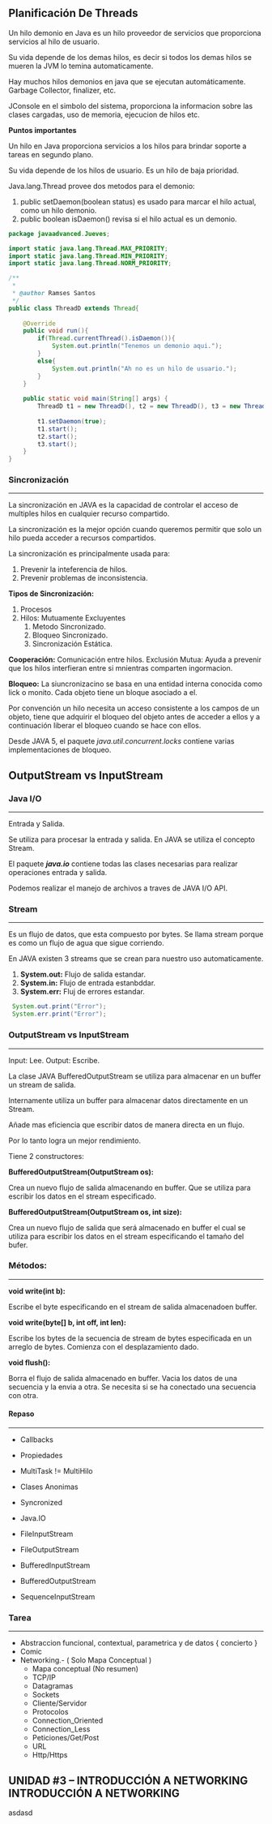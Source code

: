 ## **Planificación De Threads**

Un hilo demonio en Java es un hilo proveedor de servicios que proporciona servicios al hilo de usuario.

Su vida depende de los demas hilos, es decir si todos los demas hilos se mueren la JVM lo temina automaticamente.

Hay muchos hilos demonios en java que se ejecutan automáticamente. Garbage Collector, finalizer, etc.

JConsole en el simbolo del sistema, proporciona la informacion sobre las clases cargadas, uso de memoria, ejecucion de hilos etc.

**Puntos importantes**

Un hilo en Java proporciona servicios a los hilos para brindar soporte a tareas en segundo plano.

Su vida depende de los hilos de usuario.
Es un hilo de baja prioridad.

Java.lang.Thread provee dos metodos para el demonio:

1. public setDaemon(boolean status) es usado para marcar el hilo actual, como un hilo demonio.
2. public boolean isDaemon() revisa si el hilo actual es un demonio.

```java
package javaadvanced.Jueves;

import static java.lang.Thread.MAX_PRIORITY;
import static java.lang.Thread.MIN_PRIORITY;
import static java.lang.Thread.NORM_PRIORITY;

/**
 *
 * @author Ramses Santos
 */
public class ThreadD extends Thread{
    
    @Override
    public void run(){
        if(Thread.currentThread().isDaemon()){
            System.out.println("Tenemos un demonio aqui.");
        }
        else{
            System.out.println("Ah no es un hilo de usuario.");
        }
    }
    
    public static void main(String[] args) {
        ThreadD t1 = new ThreadD(), t2 = new ThreadD(), t3 = new ThreadD();
        
        t1.setDaemon(true);
        t1.start();
        t2.start();
        t3.start();
    }
}
```
### **Sincronización**
---

La sincronización en JAVA es la capacidad de controlar el acceso de multiples hilos en cualquier recurso compartido.

La sincronización es la mejor opción cuando queremos permitir que solo un hilo pueda acceder a recursos compartidos.

La sincronización es principalmente usada para: 
1. Prevenir la inteferencia de hilos.
2. Prevenir problemas de inconsistencia.

**Tipos de Sincronización:**
1. Procesos
2. Hilos: Mutuamente Excluyentes
    1. Metodo Sincronizado.
    2. Bloqueo Sincronizado.
    3. Sincronización Estática.

**Cooperación:** Comunicación entre hilos.
Exclusión Mutua: Ayuda a prevenir que los hilos interfieran entre si mnientras comparten ingormacion.

**Bloqueo:** La siuncronizacino se basa en una entidad interna conocida como lick o monito. Cada objeto tiene un bloque asociado a el.

Por convención un hilo necesita un acceso consistente a los campos de un objeto, tiene que adquirir el bloqueo del objeto antes de acceder a ellos y a continuación liberar el bloqueo cuando se hace con ellos.

Desde JAVA 5, el paquete *java.util.concurrent.locks* contiene varias implementaciones de bloqueo.


## **OutputStream vs InputStream**

### **Java I/O**
---

Entrada y Salida.

Se utiliza para procesar la entrada y salida.
En JAVA se utiliza el concepto Stream.

El paquete *__java.io__* contiene todas las clases necesarias para realizar operaciones entrada y salida.

Podemos realizar el manejo de archivos a traves de JAVA I/O API.

### **Stream**
---

Es un flujo de datos, que esta compuesto por bytes.
Se llama stream porque es como un flujo de agua que sigue corriendo.

En JAVA existen 3 streams que se crean para nuestro uso automaticamente.

1. **System.out:** Flujo de salida estandar.
2. **System.in:** Flujo de entrada estanbddar.
3. **System.err:** Fluj de errores estandar.

``` Java
 System.out.print("Error");
 System.err.print("Error");
```

### **OutputStream vs InputStream**
---

Input: Lee.
Output: Escribe.

La clase JAVA BufferedOutputStream se utiliza para almacenar en un buffer un stream de salida.

Internamente utiliza un buffer para almacenar datos directamente en un Stream.

Añade mas eficiencia que escribir datos de manera directa en un flujo.

Por lo tanto logra un mejor rendimiento.

Tiene 2 constructores:

__BufferedOutputStream(OutputStream os):__

Crea un nuevo flujo de salida almacenando en buffer. Que se utiliza para escribir los datos en el stream especificado.

__BufferedOutputStream(OutputStream os, int size):__

Crea un nuevo flujo de salida que será almacenado en buffer el cual se utiliza para escribir los datos en el stream especificando el tamaño del bufer.

### __Métodos:__
---

__void write(int b):__

Escribe el byte especificando en el stream de salida almacenadoen buffer.

__void write(byte[] b, int off, int len):__

Escribe los bytes de la secuencia de stream de bytes especificada en un arreglo de bytes. Comienza con el desplazamiento dado.

__void flush():__

Borra el flujo de salida almacenado en buffer.
Vacia los datos de una secuencia y la envia a otra. 
Se necesita si se ha conectado una secuencia con otra.

#### **Repaso**
---

- Callbacks
- Propiedades
- MultiTask != MultiHilo
- Clases Anonimas
- Syncronized
- Java.IO

- FileInputStream
- FileOutputStream
- BufferedInputStream
- BufferedOutputStream
- SequenceInputStream


### Tarea 
---

* Abstraccion funcional, contextual, parametrica y de datos { concierto }
* Comic
* Networking.- ( Solo Mapa Conceptual )
    * Mapa conceptual (No resumen)
    * TCP/IP
    * Datagramas
    * Sockets
    * Cliente/Servidor
    * Protocolos
    * Connection_Oriented
    * Connection_Less
    * Peticiones/Get/Post
    * URL
    * Http/Https

**UNIDAD #3 – INTRODUCCIÓN A NETWORKING INTRODUCCIÓN A NETWORKING**
---

asdasd






